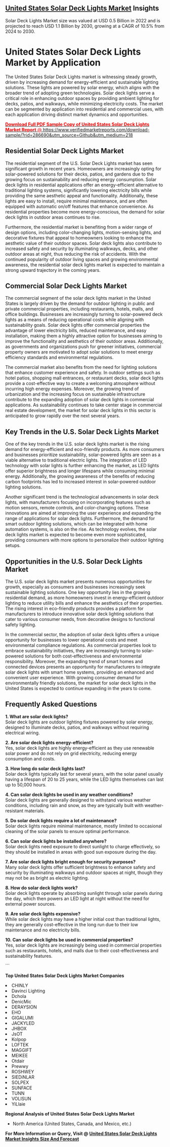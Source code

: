 <h2><a href="https://www.verifiedmarketreports.com/download-sample/?rid=286690&amp;utm_source=Github&amp;utm_medium=218" target="_blank">United States Solar Deck Lights Market</a> Insights</h2><p>Solar Deck Lights Market size was valued at USD 0.5 Billion in 2022 and is projected to reach USD 1.1 Billion by 2030, growing at a CAGR of 10.5% from 2024 to 2030.</p><p> <h1>United States Solar Deck Lights Market by Application</h1> <p>The United States Solar Deck Lights market is witnessing steady growth, driven by increasing demand for energy-efficient and sustainable lighting solutions. These lights are powered by solar energy, which aligns with the broader trend of adopting green technologies. Solar deck lights serve a critical role in enhancing outdoor spaces by providing ambient lighting for decks, patios, and walkways, while minimizing electricity costs. The market can be segmented by application into residential and commercial uses, with each application driving distinct market dynamics and opportunities. <a href="#"><p><span class=""><span style="color: #ff0000;"><strong>Download Full PDF Sample Copy of United States Solar Deck Lights Market Report</strong> @ </span><a href="https://www.verifiedmarketreports.com/download-sample/?rid=286690&amp;utm_source=Github&amp;utm_medium=218" target="_blank">https://www.verifiedmarketreports.com/download-sample/?rid=286690&amp;utm_source=Github&amp;utm_medium=218</a></span></p></a></p> <h2>Residential Solar Deck Lights Market</h2> <p>The residential segment of the U.S. Solar Deck Lights market has seen significant growth in recent years. Homeowners are increasingly opting for solar-powered solutions for their decks, patios, and gardens due to the growing focus on sustainability and reducing energy consumption. Solar deck lights in residential applications offer an energy-efficient alternative to traditional lighting systems, significantly lowering electricity bills while providing the same aesthetic appeal and functionality. Additionally, these lights are easy to install, require minimal maintenance, and are often equipped with automatic on/off features that enhance convenience. As residential properties become more energy-conscious, the demand for solar deck lights in outdoor areas continues to rise.</p> <p>Furthermore, the residential market is benefiting from a wider range of design options, including color-changing lights, motion-sensing lights, and decorative fixtures that appeal to homeowners looking to enhance the aesthetic value of their outdoor spaces. Solar deck lights also contribute to increased safety and security by illuminating walkways, decks, and other outdoor areas at night, thus reducing the risk of accidents. With the continued popularity of outdoor living spaces and growing environmental awareness, the residential solar deck lights market is expected to maintain a strong upward trajectory in the coming years.</p> <h2>Commercial Solar Deck Lights Market</h2> <p>The commercial segment of the solar deck lights market in the United States is largely driven by the demand for outdoor lighting in public and private commercial properties, including restaurants, hotels, malls, and office buildings. Businesses are increasingly turning to solar-powered deck lights as a means of reducing operational costs while aligning with sustainability goals. Solar deck lights offer commercial properties the advantage of lower electricity bills, reduced maintenance, and easy installation, making them a highly attractive option for businesses aiming to improve the functionality and aesthetics of their outdoor areas. Additionally, as governments and organizations push for greener initiatives, commercial property owners are motivated to adopt solar solutions to meet energy efficiency standards and environmental regulations.</p> <p>The commercial market also benefits from the need for lighting solutions that enhance customer experience and safety. In outdoor settings such as hotel patios, shopping mall entrances, or restaurant decks, solar deck lights provide a cost-effective way to create a welcoming atmosphere without incurring high energy expenses. Moreover, the growing trend of urbanization and the increasing focus on sustainable infrastructure contribute to the expanding adoption of solar deck lights in commercial applications. As sustainability continues to take center stage in commercial real estate development, the market for solar deck lights in this sector is anticipated to grow rapidly over the next several years.</p> <h2>Key Trends in the U.S. Solar Deck Lights Market</h2> <p>One of the key trends in the U.S. solar deck lights market is the rising demand for energy-efficient and eco-friendly products. As more consumers and businesses prioritize sustainability, solar-powered lights are seen as a viable alternative to traditional electric lights. The integration of LED technology with solar lights is further enhancing the market, as LED lights offer superior brightness and longer lifespans while consuming minimal energy. Additionally, the growing awareness of the benefits of reducing carbon footprints has led to increased interest in solar-powered outdoor lighting solutions.</p> <p>Another significant trend is the technological advancements in solar deck lights, with manufacturers focusing on incorporating features such as motion sensors, remote controls, and color-changing options. These innovations are aimed at improving the user experience and expanding the range of applications for solar deck lights. Furthermore, the demand for smart outdoor lighting solutions, which can be integrated with home automation systems, is also on the rise. As technology evolves, the solar deck lights market is expected to become even more sophisticated, providing consumers with more options to personalize their outdoor lighting setups.</p> <h2>Opportunities in the U.S. Solar Deck Lights Market</h2> <p>The U.S. solar deck lights market presents numerous opportunities for growth, especially as consumers and businesses increasingly seek sustainable lighting solutions. One key opportunity lies in the growing residential demand, as more homeowners invest in energy-efficient outdoor lighting to reduce utility bills and enhance the aesthetics of their properties. The rising interest in eco-friendly products provides a platform for manufacturers to introduce innovative solar deck lighting solutions that cater to various consumer needs, from decorative designs to functional safety lighting.</p> <p>In the commercial sector, the adoption of solar deck lights offers a unique opportunity for businesses to lower operational costs and meet environmental compliance regulations. As commercial properties look to embrace sustainability initiatives, they are increasingly turning to solar-powered solutions for both cost-effectiveness and environmental responsibility. Moreover, the expanding trend of smart homes and connected devices presents an opportunity for manufacturers to integrate solar deck lights with smart home systems, providing an enhanced and convenient user experience. With growing consumer demand for environmentally friendly solutions, the market for solar deck lights in the United States is expected to continue expanding in the years to come.</p> <h2>Frequently Asked Questions</h2> <p><strong>1. What are solar deck lights?</strong><br> Solar deck lights are outdoor lighting fixtures powered by solar energy, designed to illuminate decks, patios, and walkways without requiring electrical wiring.</p> <p><strong>2. Are solar deck lights energy-efficient?</strong><br> Yes, solar deck lights are highly energy-efficient as they use renewable solar power and do not rely on grid electricity, reducing energy consumption and costs.</p> <p><strong>3. How long do solar deck lights last?</strong><br> Solar deck lights typically last for several years, with the solar panel usually having a lifespan of 20 to 25 years, while the LED lights themselves can last up to 50,000 hours.</p> <p><strong>4. Can solar deck lights be used in any weather conditions?</strong><br> Solar deck lights are generally designed to withstand various weather conditions, including rain and snow, as they are typically built with weather-resistant materials.</p> <p><strong>5. Do solar deck lights require a lot of maintenance?</strong><br> Solar deck lights require minimal maintenance, mostly limited to occasional cleaning of the solar panels to ensure optimal performance.</p> <p><strong>6. Can solar deck lights be installed anywhere?</strong><br> Solar deck lights need exposure to direct sunlight to charge effectively, so they should be installed in areas with good sun exposure during the day.</p> <p><strong>7. Are solar deck lights bright enough for security purposes?</strong><br> Many solar deck lights offer sufficient brightness to enhance safety and security by illuminating walkways and outdoor spaces at night, though they may not be as bright as electric lighting.</p> <p><strong>8. How do solar deck lights work?</strong><br> Solar deck lights operate by absorbing sunlight through solar panels during the day, which then powers an LED light at night without the need for external power sources.</p> <p><strong>9. Are solar deck lights expensive?</strong><br> While solar deck lights may have a higher initial cost than traditional lights, they are generally cost-effective in the long run due to their low maintenance and no electricity bills.</p> <p><strong>10. Can solar deck lights be used in commercial properties?</strong><br> Yes, solar deck lights are increasingly being used in commercial properties such as restaurants, hotels, and malls due to their cost-effectiveness and sustainability features.</p> ```</p><p><strong>Top United States Solar Deck Lights Market Companies</strong></p><div data-test-id=""><p><li>CHINLY</li><li> Davinci Lighting</li><li> Dchola</li><li> DenicMic</li><li> DERAYSION</li><li> EHO</li><li> GIGALUMI</li><li> JACKYLED</li><li> JHBOX</li><li> JsOT</li><li> Kolpop</li><li> LOFTEK</li><li> MAGGIFT</li><li> MEIKEE</li><li> Otdair</li><li> Prewwy</li><li> ROSHWEY</li><li> SIEDiNLAR</li><li> SOLPEX</li><li> SUNFACE</li><li> TUNN</li><li> VOLISUN</li><li> YiLlaie</li></p><div><strong>Regional Analysis of&nbsp;United States Solar Deck Lights Market</strong></div><ul><li dir="ltr"><p dir="ltr">North America&nbsp;(United States, Canada, and Mexico, etc.)</p></li></ul><p><strong>For More Information or Query, Visit @&nbsp;</strong><strong><a href="https://www.verifiedmarketreports.com/product/solar-deck-lights-market/?utm_source=Github&amp;utm_medium=218" target="_blank">United States Solar Deck Lights Market Insights Size And Forecast</a></strong></p></div>
